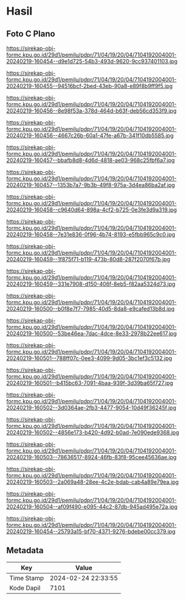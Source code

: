 # Hasil

## Foto C Plano

https://sirekap-obj-formc.kpu.go.id/29d1/pemilu/pdpr/71/04/19/20/04/7104192004001-20240219-160454--d9e1d725-54b3-493d-9620-9cc937401103.jpg

https://sirekap-obj-formc.kpu.go.id/29d1/pemilu/pdpr/71/04/19/20/04/7104192004001-20240219-160455--94516bcf-2bed-43eb-90a8-e89f8b9ff9f5.jpg

https://sirekap-obj-formc.kpu.go.id/29d1/pemilu/pdpr/71/04/19/20/04/7104192004001-20240219-160456--8e98f53a-378d-464d-b63f-deb56cd353f9.jpg

https://sirekap-obj-formc.kpu.go.id/29d1/pemilu/pdpr/71/04/19/20/04/7104192004001-20240219-160456--4667c26b-60a1-47fe-a67b-341f10db5585.jpg

https://sirekap-obj-formc.kpu.go.id/29d1/pemilu/pdpr/71/04/19/20/04/7104192004001-20240219-160457--bbafb8d8-4d6d-4818-ae03-968c25fbf6a7.jpg

https://sirekap-obj-formc.kpu.go.id/29d1/pemilu/pdpr/71/04/19/20/04/7104192004001-20240219-160457--1353b7a7-9b3b-49f8-975a-3d4ea86ba2af.jpg

https://sirekap-obj-formc.kpu.go.id/29d1/pemilu/pdpr/71/04/19/20/04/7104192004001-20240219-160458--c9640d64-898a-4cf2-b725-0e3fe3d9a319.jpg

https://sirekap-obj-formc.kpu.go.id/29d1/pemilu/pdpr/71/04/19/20/04/7104192004001-20240219-160458--7e31e836-0f96-4b74-8193-e5fbb965c9c0.jpg

https://sirekap-obj-formc.kpu.go.id/29d1/pemilu/pdpr/71/04/19/20/04/7104192004001-20240219-160459--1f875f71-b119-473b-80d8-287f2070f67b.jpg

https://sirekap-obj-formc.kpu.go.id/29d1/pemilu/pdpr/71/04/19/20/04/7104192004001-20240219-160459--331e7908-d150-406f-8eb5-f82aa5324d73.jpg

https://sirekap-obj-formc.kpu.go.id/29d1/pemilu/pdpr/71/04/19/20/04/7104192004001-20240219-160500--b0f8e7f7-7985-40d5-8da8-e9cafed13b8d.jpg

https://sirekap-obj-formc.kpu.go.id/29d1/pemilu/pdpr/71/04/19/20/04/7104192004001-20240219-160500--53be46ea-7dac-4dce-8e33-2978b22ee617.jpg

https://sirekap-obj-formc.kpu.go.id/29d1/pemilu/pdpr/71/04/19/20/04/7104192004001-20240219-160501--788ff07c-0ee3-4099-9d05-3bc1ef3c5132.jpg

https://sirekap-obj-formc.kpu.go.id/29d1/pemilu/pdpr/71/04/19/20/04/7104192004001-20240219-160501--b415bc63-7091-4baa-939f-3d39ba65f727.jpg

https://sirekap-obj-formc.kpu.go.id/29d1/pemilu/pdpr/71/04/19/20/04/7104192004001-20240219-160502--3d0364ae-2fb3-4477-9054-10d49f36245f.jpg

https://sirekap-obj-formc.kpu.go.id/29d1/pemilu/pdpr/71/04/19/20/04/7104192004001-20240219-160502--4856e173-b420-4d92-b0ad-7e090ede9368.jpg

https://sirekap-obj-formc.kpu.go.id/29d1/pemilu/pdpr/71/04/19/20/04/7104192004001-20240219-160503--78636517-8924-46fb-83f8-95cee45636ae.jpg

https://sirekap-obj-formc.kpu.go.id/29d1/pemilu/pdpr/71/04/19/20/04/7104192004001-20240219-160503--2a069a48-28ee-4c2e-bdab-cab4a89e79ea.jpg

https://sirekap-obj-formc.kpu.go.id/29d1/pemilu/pdpr/71/04/19/20/04/7104192004001-20240219-160504--af09f490-e095-44c2-87db-945ad495e72a.jpg

https://sirekap-obj-formc.kpu.go.id/29d1/pemilu/pdpr/71/04/19/20/04/7104192004001-20240219-160454--25793a15-bf70-4371-9276-bdebe00cc379.jpg


## Metadata

| Key        | Value               |
| ---------- | ------------------- |
| Time Stamp | 2024-02-24 22:33:55 |
| Kode Dapil | 7101                |




